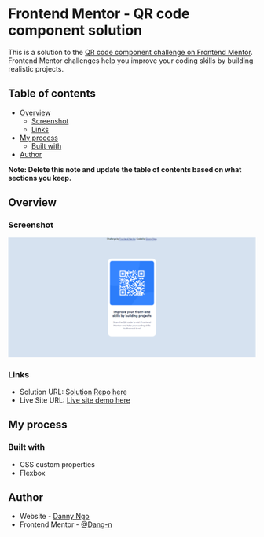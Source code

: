 # Frontend Mentor - QR code component solution

This is a solution to the [QR code component challenge on Frontend Mentor](https://www.frontendmentor.io/challenges/qr-code-component-iux_sIO_H). Frontend Mentor challenges help you improve your coding skills by building realistic projects. 

## Table of contents

- [Overview](#overview)
  - [Screenshot](#screenshot)
  - [Links](#links)
- [My process](#my-process)
  - [Built with](#built-with)
- [Author](#author)


**Note: Delete this note and update the table of contents based on what sections you keep.**

## Overview

### Screenshot

![](./images/solution.PNG)


### Links

- Solution URL: [Solution Repo here](https://github.com/Dang-n/Frontend-developing-projs/tree/main/QR-code-component-project)
- Live Site URL: [Live site demo here](https://frontend-developing-projs.vercel.app/)

## My process

### Built with

- CSS custom properties
- Flexbox

## Author

- Website - [Danny Ngo](https://www.your-site.com)
- Frontend Mentor - [@Dang-n](https://www.frontendmentor.io/profile/Dang-n)



